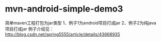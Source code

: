 # mvn-android-simple-demo3
简单maven工程打包为jar类型
1、例子1为android项目打成jar
2、例子2为纯java项目打成jar
例子介绍见：http://blog.csdn.net/spring5555/article/details/43668935
